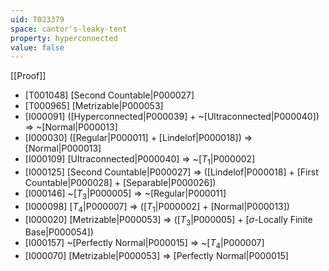 ```yaml
---
uid: T023379
space: cantor's-leaky-tent
property: hyperconnected
value: false
---
```

[[Proof]]

* [T001048] [Second Countable|P000027]
* [T000965] [Metrizable|P000053]
* [I000091] ([Hyperconnected|P000039] + ~[Ultraconnected|P000040]) => ~[Normal|P000013]
* [I000030] ([Regular|P000011] + [Lindelof|P000018]) => [Normal|P000013]
* [I000109] [Ultraconnected|P000040] => ~[$T_1$|P000002]
* [I000125] [Second Countable|P000027] => ([Lindelof|P000018] + [First Countable|P000028] + [Separable|P000026])
* [I000146] ~[$T_3$|P000005] => ~[Regular|P000011]
* [I000098] [$T_4$|P000007] => ([$T_1$|P000002] + [Normal|P000013])
* [I000020] [Metrizable|P000053] => ([$T_3$|P000005] + [$\sigma$-Locally Finite Base|P000054])
* [I000157] ~[Perfectly Normal|P000015] => ~[$T_4$|P000007]
* [I000070] [Metrizable|P000053] => [Perfectly Normal|P000015]

